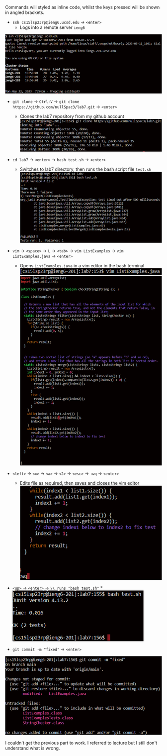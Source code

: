 Commands will styled as inline code, whilst the keys pressed will be shown in angled brackets.

* `ssh cs15lsp23rp@ieng6.ucsd.edu` -> `<enter>`
    * Logs into a remote server `ieng6`

![Image](sc1.png)

* `git clone` -> `Ctrl-V` -> `git clone https://github.com/nullSpac3/lab7.git` -> `<enter>`
     * Clones the lab7 repository from my github account
![Image](sc2.png)

* `cd lab7` -> `<enter>` -> `bash test.sh` -> `<enter>`
     * Switches to lab7 directory, then runs the bash script file `test.sh`
![Image](sc3.png)

* `vim` -> `<space>` -> `L` -> `<tab>` -> `vim ListExamples` -> `vim ListExamples.java` -> `<enter>`
     * Opens `ListExamples.java` in a vim editor in the bash terminal
![Image](sc5.png)
![Image](sc4.png)

* `<left>` -> `<x>` -> `<a>` -> `<2>` -> `<esc>` -> `:wq` -> `<enter>`
     * Edits file as required, then saves and closes the vim editor
![Image](sc6.png)

* `<up>` -> `<enter>` -> `\\ runs "bash test.sh"` 
     * 
![Image](sc7.png)

* `git commit -m "fixed"` -> `<enter>`

![Image](sc8.png)

I couldn't get the previous part to work. I referred to lecture but I still don't understand what is wrong.
